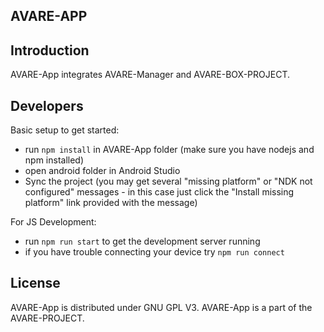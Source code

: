 AVARE-APP
-----------
## Introduction
AVARE-App integrates AVARE-Manager and AVARE-BOX-PROJECT. 

## Developers

Basic setup to get started:
- run `npm install` in AVARE-App folder (make sure you have nodejs and npm installed)
- open android folder in Android Studio
- Sync the project (you may get several "missing platform" or "NDK not configured" messages - in this case just click the "Install missing platform" link provided with the message)

For JS Development:
- run `npm run start` to get the development server running
- if you have trouble connecting your device try `npm run connect`

## License

AVARE-App is distributed under GNU GPL V3. AVARE-App is a part of the AVARE-PROJECT.
